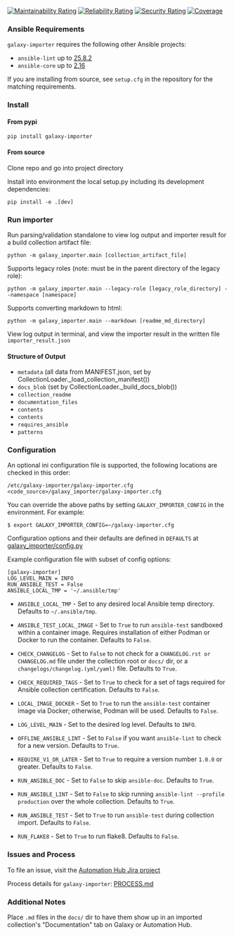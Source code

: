 [![Maintainability Rating](https://sonarcloud.io/api/project_badges/measure?project=ansible_galaxy-importer&metric=sqale_rating)](https://sonarcloud.io/summary/new_code?id=ansible_galaxy-importer)
[![Reliability Rating](https://sonarcloud.io/api/project_badges/measure?project=ansible_galaxy-importer&metric=reliability_rating)](https://sonarcloud.io/summary/new_code?id=ansible_galaxy-importer)
[![Security Rating](https://sonarcloud.io/api/project_badges/measure?project=ansible_galaxy-importer&metric=security_rating)](https://sonarcloud.io/summary/new_code?id=ansible_galaxy-importer)
[![Coverage](https://sonarcloud.io/api/project_badges/measure?project=ansible_galaxy-importer&metric=coverage)](https://sonarcloud.io/summary/new_code?id=ansible_galaxy-importer)

### Ansible Requirements

``galaxy-importer`` requires the following other Ansible projects:

* ``ansible-lint`` up to [25.8.2](https://github.com/ansible/ansible-lint/tree/v25.8.2/docs)
* ``ansible-core`` up to [2.16](https://docs.ansible.com/ansible-core/2.16/index.html)

If you are installing from source, see ``setup.cfg`` in the repository for the matching requirements.

### Install

#### From pypi

`pip install galaxy-importer`

#### From source

Clone repo and go into project directory

Install into environment the local setup.py including its development dependencies:

`pip install -e .[dev]`

### Run importer

Run parsing/validation standalone to view log output and importer result for a build collection artifact file:

`python -m galaxy_importer.main [collection_artifact_file]`

Supports legacy roles (note: must be in the parent directory of the legacy role):

`python -m galaxy_importer.main --legacy-role [legacy_role_directory] --namespace [namespace]`

Supports converting markdown to html:

`python -m galaxy_importer.main --markdown [readme_md_directory]`

View log output in terminal, and view the importer result in the written file `importer_result.json`

#### Structure of Output

* `metadata` (all data from MANIFEST.json, set by CollectionLoader.\_load_collection_manifest())
* `docs_blob` (set by CollectionLoader.\_build_docs_blob())
 * `collection_readme`
 * `documentation_files`
 * `contents`
* `contents`
* `requires_ansible`
* `patterns`


### Configuration

An optional ini configuration file is supported, the following locations are checked in this order:

```
/etc/galaxy-importer/galaxy-importer.cfg
<code_source>/galaxy_importer/galaxy-importer.cfg
```

You can override the above paths by setting `GALAXY_IMPORTER_CONFIG` in the environment. For example:

```
$ export GALAXY_IMPORTER_CONFIG=~/galaxy-importer.cfg
```

Configuration options and their defaults are defined in `DEFAULTS` at [galaxy_importer/config.py](galaxy_importer/config.py)

Example configuration file with subset of config options:

```
[galaxy-importer]
LOG_LEVEL_MAIN = INFO
RUN_ANSIBLE_TEST = False
ANSIBLE_LOCAL_TMP = '~/.ansible/tmp'
```

- `ANSIBLE_LOCAL_TMP` - Set to any desired local Ansible temp directory. Defaults to `~/.ansible/tmp`.

- `ANSIBLE_TEST_LOCAL_IMAGE` - Set to `True` to run `ansible-test` sandboxed within a container image. Requires installation of either Podman or Docker to run the container. Defaults to `False`.

- `CHECK_CHANGELOG` - Set to `False` to not check for a `CHANGELOG.rst or` `CHANGELOG.md` file under the collection root or `docs/` dir, or a `changelogs/changelog.(yml/yaml)` file. Defaults to `True`.

- `CHECK_REQUIRED_TAGS` - Set to `True` to check for a set of tags required for Ansible collection certification. Defaults to `False`.

- `LOCAL_IMAGE_DOCKER` - Set to `True` to run the `ansible-test` container image via Docker; otherwise, Podman will be used. Defaults to `False`.

- `LOG_LEVEL_MAIN` - Set to the desired log level. Defaults to `INFO`.

- `OFFLINE_ANSIBLE_LINT` - Set to `False` if you want `ansible-lint` to check for a new version. Defaults to `True`.

- `REQUIRE_V1_OR_LATER` - Set to `True` to require a version number `1.0.0` or greater. Defaults to `False`.

- `RUN_ANSIBLE_DOC` - Set to `False` to skip `ansible-doc`. Defaults to `True`.

- `RUN_ANSIBLE_LINT` - Set to `False` to skip running `ansible-lint --profile production` over the whole collection. Defaults to `True`.

- `RUN_ANSIBLE_TEST` - Set to `True` to run `ansible-test` during collection import. Defaults to `False`.

- `RUN_FLAKE8` - Set to `True` to run flake8. Defaults to `False`.


### Issues and Process

To file an issue, visit the [Automation Hub Jira project](https://issues.redhat.com/projects/AAH/issues)

Process details for `galaxy-importer`: [PROCESS.md](PROCESS.md)


### Additional Notes

Place `.md` files in the `docs/` dir to have them show up in an imported collection's "Documentation" tab on Galaxy or Automation Hub.
